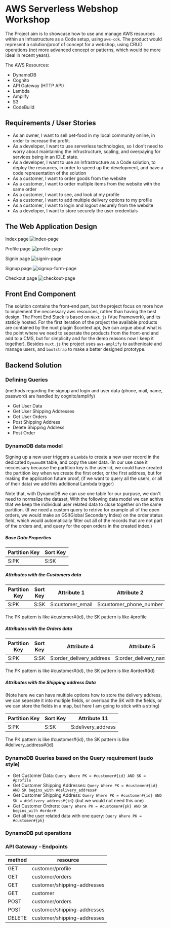 # AWS Serverless Webshop Workshop
The Project aim is to showcase how to use and manage AWS resources within an Infrastructure as a Code setup, using `aws-cdk`. The product would represent a solution/proof of concept for a webshop, using CRUD operations (not more advanced concept or patterns, which would be more ideal in recent years).

The AWS Resources:
- DynamoDB
- Cognito
- API Gateway (HTTP API)
- Lambda
- Amplify
- S3
- CodeBuild

## Requirements / User Stories
- As an owner, I want to sell pet-food in my local community online, in order to increase the profit.
- As a developer, I want to use serverless technologies, so I don't need to worry about maintaining the infrustructure, scaling, and overpaying for services being in an IDLE state.
- As a developer, I want to use an Infrastructure as a Code solution, to deploy the resources, in order to speed up the development, and have a code representation of the solution
- As a customer, I want to order goods from the website
- As a customer, I want to order multiple items from the website with the same order
- As a customer, I want to see, and look at my profile
- As a customer, I want to add multiple delivery options to my profile
- As a customer, I want to login and logout securely from the website
- As a developer, I want to store securely the user credentials

## The Web Application Design

Index page
![index-page](./docs/index-picture.PNG)

Profile page
![profile-page](./docs/profile-picture.PNG)

Signin page
![signin-page](./docs/signin-picture.PNG)

Signup page
![signup-form-page](./docs/signup-form-picture.PNG)

Checkout page
![checkout-page](./docs/checkout-picture.PNG)

## Front End Component
The solution contains the front-end part, but the project focus on more how to implement the neccessary aws resources, rather than having the best design. The Front End Stack is based on `Nuxt.js` (Vue Framework), and its staticly hosted. For the first iteration of the project the available products are contained by the nuxt plugin $context api, (we can argue about what is the point where we need to seperate the products from the front-end and add to a CMS, but for simplicity and for the demo reasons now I keep it together). Besides `nuxt.js` the project uses `aws-amplify` to authenicate and manage users, and `bootstrap` to make a better designed prototype.

## Backend Solution

### Defining Queries

(methods regarding the signup and login and user data (phone, mail, name, password) are handled by cognito/amplify)

- Get User Data
- Get User Shipping Addresses
- Get User Orders
- Post Shipping Address
- Delete Shipping Address
- Post Order

### DynamoDB data model

Signing up a new user triggers a `Lambda` to create a new user record in the dedicated `DynamoDB` table, and copy the user data. (In our use case it neccessary because the partition key is the user-id, we could have created the partition key when we create the first order, or the first address, but for making the application future proof, (if we want to query all the users, or all of their data) we add this additional Lambda trigger)

Note that, with DynamoDB we can use one table for our purpuse, we don't need to normalize the dataset, With the following data model we can achive that we keep the individual user related data to close together on the same partition. (If we need a custom query to retrive for example all of the open orders, we would make an GSI(Global Secondary Index) on the order status field, which would automatically filter out all of the records that are not part of the orders and, and query for the open orders in the created index.)

##### Base Data Properties

|Partition Key|Sort Key|
|---|---|
|S:PK|S:SK|

##### Attributes with the Customers data

|Partition Key|Sort Key|Attribute 1|Attribute 2|Attribute 3|
|---|---|---|---|---|
|S:PK|S:SK|S:customer_email|S:customer_phone_number|S:customer_name|

The PK pattern is like #customer#{id}, the SK pattern is like #profile

##### Attributes with the Orders data

|Partition Key|Sort Key|Attribute 4|Attribute 5|Attribute 6|Attribute 7|Attribute 8|Attribute 9|Attribute 10|
|---|---|---|---|---|---|---|---|---|
|S:PK|S:SK|S:order_delivery_address|S:order_delivery_name|S:order_delivery_phone_number|Map:order_items|S:order_id|N:order_total_price|S:order_status|

The PK pattern is like #customer#{id}, the SK pattern is like #order#{id}

##### Attributes with the Shipping address Data
(Note here we can have multiple options how to store the delivery address, we can seperate it into multiple fields, or overload the SK with the fields, or we can store the fields in a map, but here I am going to stick with a string)

|Partition Key|Sort Key|Attribute 11|
|---|---|---|
|S:PK|S:SK|S:delivery_address|

The PK pattern is like #customer#{id}, the SK pattern is like #delivery_address#{id}

### DynamoDB Queries based on the Query requirement (sudo style)
- Get Customer Data: `Query Where PK = #customer#{id} AND SK = #profile`
- Get Customer Shipping Addresses: `Query Where PK = #customer#{id} AND SK begins_with #delivery_address#`
- Get Customer Shipping Address: `Query Where PK = #customer#{id} AND SK = #delivery_address#{id}` (but we would not need this one)
- Get Customer Ordrers: `Query Where PK = #customer#{pk} AND SK begins_with #order#`
- Get all the user related data with one query: `Query Where PK = #customer#{pk}`

### DynamoDB put operations

### API Gateway - Endpoints
|method|resource|
|---|---|
|GET|customer/profile|
|GET|customer/orders|
|GET|customer/shipping-addresses|
|GET|customer|
|POST|customer/orders|
|POST|customer/shipping-addresses|
|DELETE|customer/shipping-addresses|

